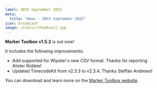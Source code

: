 ```yaml
---
label: 30th September 2025
meta:
  title: "News - 30th September 2025"
icon: broadcast
image: /static/thumbnail.jpg
---
```


**Marker Toolbox v1.5.2** is out now!

It includes the following improvements:

- Add supported for Wipster's new CSV format. Thanks for reporting Alister Robbie!
- Updated TimecodeKit from v2.3.3 to v2.3.4. Thanks Steffan Andrews!

You can download and learn more on the [Marker Toolbox website](https://markertoolbox.fcp.cafe).